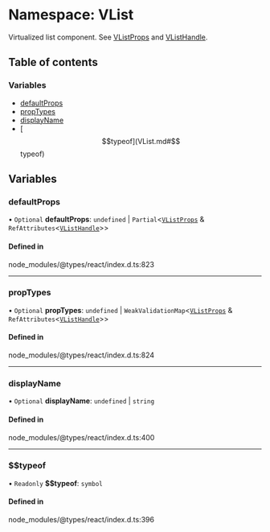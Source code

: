 # Namespace: VList

Virtualized list component. See [VListProps](../interfaces/VListProps.md) and [VListHandle](../interfaces/VListHandle.md).

## Table of contents

### Variables

- [defaultProps](VList.md#defaultprops)
- [propTypes](VList.md#proptypes)
- [displayName](VList.md#displayname)
- [$$typeof](VList.md#$$typeof)

## Variables

### defaultProps

• `Optional` **defaultProps**: `undefined` \| `Partial`\<[`VListProps`](../interfaces/VListProps.md) & `RefAttributes`\<[`VListHandle`](../interfaces/VListHandle.md)\>\>

#### Defined in

node_modules/@types/react/index.d.ts:823

___

### propTypes

• `Optional` **propTypes**: `undefined` \| `WeakValidationMap`\<[`VListProps`](../interfaces/VListProps.md) & `RefAttributes`\<[`VListHandle`](../interfaces/VListHandle.md)\>\>

#### Defined in

node_modules/@types/react/index.d.ts:824

___

### displayName

• `Optional` **displayName**: `undefined` \| `string`

#### Defined in

node_modules/@types/react/index.d.ts:400

___

### $$typeof

• `Readonly` **$$typeof**: `symbol`

#### Defined in

node_modules/@types/react/index.d.ts:396
